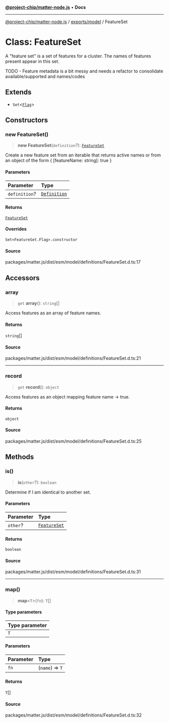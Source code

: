 [**@project-chip/matter-node.js**](../../../README.md) • **Docs**

***

[@project-chip/matter-node.js](../../../modules.md) / [exports/model](../README.md) / FeatureSet

# Class: FeatureSet

A "feature set" is a set of features for a cluster.  The names of features present appear in this set.

TODO - Feature metadata is a bit messy and needs a refactor to consolidate available/supported and names/codes

## Extends

- `Set`\<[`Flag`](../namespaces/FeatureSet/README.md#flag)\>

## Constructors

### new FeatureSet()

> **new FeatureSet**(`definition`?): [`FeatureSet`](FeatureSet.md)

Create a new feature set from an iterable that returns active names or from an object of the form { [featureName:
string]: true }

#### Parameters

| Parameter | Type |
| :------ | :------ |
| `definition`? | [`Definition`](../namespaces/FeatureSet/README.md#definition) |

#### Returns

[`FeatureSet`](FeatureSet.md)

#### Overrides

`Set<FeatureSet.Flag>.constructor`

#### Source

packages/matter.js/dist/esm/model/definitions/FeatureSet.d.ts:17

## Accessors

### array

> `get` **array**(): `string`[]

Access features as an array of feature names.

#### Returns

`string`[]

#### Source

packages/matter.js/dist/esm/model/definitions/FeatureSet.d.ts:21

***

### record

> `get` **record**(): `object`

Access features as an object mapping feature name -> true.

#### Returns

`object`

#### Source

packages/matter.js/dist/esm/model/definitions/FeatureSet.d.ts:25

## Methods

### is()

> **is**(`other`?): `boolean`

Determine if I am identical to another set.

#### Parameters

| Parameter | Type |
| :------ | :------ |
| `other`? | [`FeatureSet`](FeatureSet.md) |

#### Returns

`boolean`

#### Source

packages/matter.js/dist/esm/model/definitions/FeatureSet.d.ts:31

***

### map()

> **map**\<`T`\>(`fn`): `T`[]

#### Type parameters

| Type parameter |
| :------ |
| `T` |

#### Parameters

| Parameter | Type |
| :------ | :------ |
| `fn` | (`name`) => `T` |

#### Returns

`T`[]

#### Source

packages/matter.js/dist/esm/model/definitions/FeatureSet.d.ts:32
